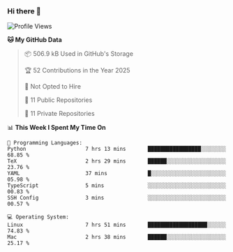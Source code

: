 ### Hi there 👋

<!--
**huayuan4396/huayuan4396** is a ✨ _special_ ✨ repository because its `README.md` (this file) appears on your GitHub profile.

Here are some ideas to get you started:

- 🔭 I’m currently working on ...
- 🌱 I’m currently learning ...
- 👯 I’m looking to collaborate on ...
- 🤔 I’m looking for help with ...
- 💬 Ask me about ...
- 📫 How to reach me: ...
- 😄 Pronouns: ...
- ⚡ Fun fact: ...
-->

<!--START_SECTION:waka-->
![Profile Views](http://img.shields.io/badge/Profile%20Views-0-blue)

**🐱 My GitHub Data** 

> 📦 506.9 kB Used in GitHub's Storage 
 > 
> 🏆 52 Contributions in the Year 2025
 > 
> 🚫 Not Opted to Hire
 > 
> 📜 11 Public Repositories 
 > 
> 🔑 11 Private Repositories 
 > 
📊 **This Week I Spent My Time On** 

```text
💬 Programming Languages: 
Python                   7 hrs 13 mins       █████████████████░░░░░░░░   68.85 % 
TeX                      2 hrs 29 mins       ██████░░░░░░░░░░░░░░░░░░░   23.76 % 
YAML                     37 mins             █░░░░░░░░░░░░░░░░░░░░░░░░   05.98 % 
TypeScript               5 mins              ░░░░░░░░░░░░░░░░░░░░░░░░░   00.83 % 
SSH Config               3 mins              ░░░░░░░░░░░░░░░░░░░░░░░░░   00.57 % 

💻 Operating System: 
Linux                    7 hrs 51 mins       ███████████████████░░░░░░   74.83 % 
Mac                      2 hrs 38 mins       ██████░░░░░░░░░░░░░░░░░░░   25.17 % 
```


<!--END_SECTION:waka-->
